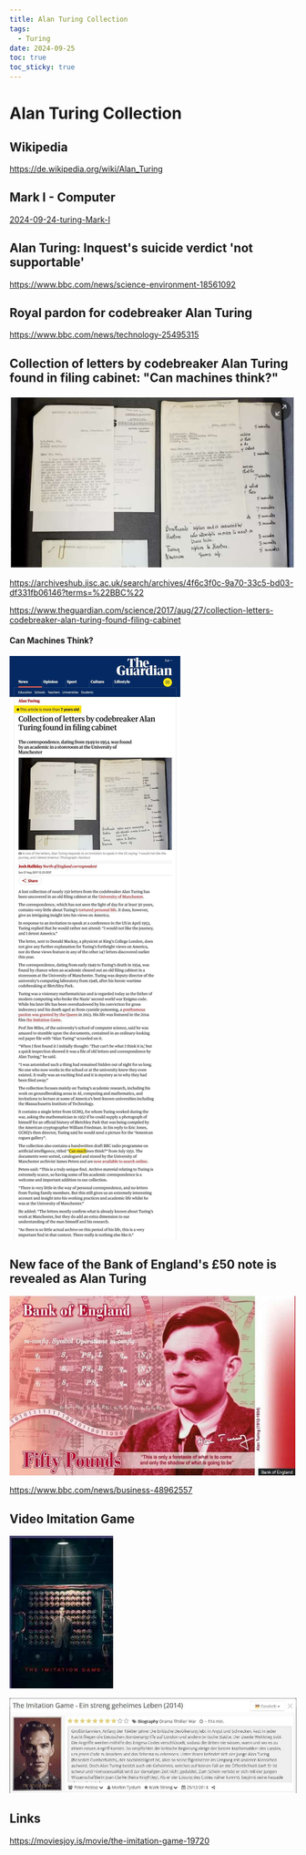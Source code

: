 ```yaml
---
title: Alan Turing Collection
tags:
  - Turing
date: 2024-09-25
toc: true
toc_sticky: true
---
```

# Alan Turing Collection 

## Wikipedia 

<https://de.wikipedia.org/wiki/Alan_Turing>
## Mark I - Computer 

[2024-09-24-turing-Mark-I](2024-09-24-turing-Mark-I.md)
## Alan Turing: Inquest's suicide verdict 'not supportable'

<https://www.bbc.com/news/science-environment-18561092>
## Royal pardon for codebreaker Alan Turing

<https://www.bbc.com/news/technology-25495315>
## Collection of letters by codebreaker Alan Turing found in filing cabinet: "Can machines think?"

![](../_asset/2024-09-25-turing-collection_image_1.jpeg)

<https://archiveshub.jisc.ac.uk/search/archives/4f6c3f0c-9a70-33c5-bd03-df331fb06146?terms=%22BBC%22>

<https://www.theguardian.com/science/2017/aug/27/collection-letters-codebreaker-alan-turing-found-filing-cabinet>

#### Can Machines Think?


![](../_asset/2024-09-25-turing-collection_image_2.jpeg)
## New face of the Bank of England's £50 note is revealed as Alan Turing

![](../_asset/2024-09-25-turing-collection_image_3.jpeg)

https://www.bbc.com/news/business-48962557

## Video Imitation Game

![](../_asset/2024-09-25-turing-collection_image_4.jpeg)



![](../_asset/2024-09-25-turing-collection_image_5.jpeg)
## Links

<https://moviesjoy.is/movie/the-imitation-game-19720>
